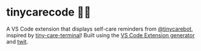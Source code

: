 # tinycarecode 🤗💖
A VS Code extension that displays self-care reminders from [@tinycarebot](https://twitter.com/tinycarebot), inspired by [tiny-care-terminal](https://github.com/notwaldorf/tiny-care-terminal)! Built using the [VS Code Extension generator](https://code.visualstudio.com/docs/extensions/yocode) and [twit](https://www.npmjs.com/package/twit).